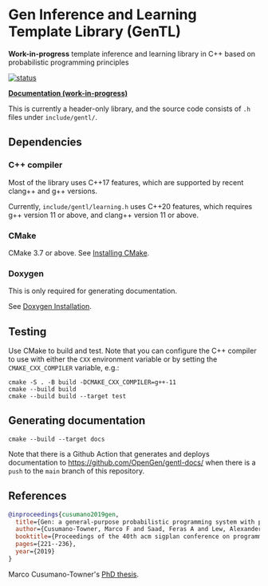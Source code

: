 # Gen Inference and Learning Template Library (GenTL)
**Work-in-progress** template inference and learning library in C++ based on probabilistic programming principles

[![status](https://github.com/OpenGen/GenTL/actions/workflows/test.yml/badge.svg)](https://github.com/OpenGen/GenTL/actions?query=workflow/test)

[**Documentation (work-in-progress)**](https://opengen.github.io/gentl-docs/latest/)

This is currently a header-only library, and the source code consists of `.h` files under `include/gentl/`.

## Dependencies

### C++ compiler

Most of the library uses C++17 features, which are supported by recent clang++ and g++ versions.

Currently, `include/gentl/learning.h` uses C++20 features, which requires g++ version 11 or above, and clang++ version 11 or above.

### CMake

CMake 3.7 or above. See [Installing CMake](https://cmake.org/install/).

### Doxygen

This is only required for generating documentation.

See [Doxygen Installation](https://www.doxygen.nl/manual/install.html).

## Testing

Use CMake to build and test. Note that you can configure the C++ compiler to use with either the `CXX` environment variable or by setting the `CMAKE_CXX_COMPILER` variable, e.g.:
```
cmake -S . -B build -DCMAKE_CXX_COMPILER=g++-11
cmake --build build
cmake --build build --target test
```

## Generating documentation

```
cmake --build --target docs
```
Note that there is a Github Action that generates and deploys documentation to https://github.com/OpenGen/gentl-docs/ when there is a `push` to the `main` branch of this repository.

## References

```bibtex
@inproceedings{cusumano2019gen,
  title={Gen: a general-purpose probabilistic programming system with programmable inference},
  author={Cusumano-Towner, Marco F and Saad, Feras A and Lew, Alexander K and Mansinghka, Vikash K},
  booktitle={Proceedings of the 40th acm sigplan conference on programming language design and implementation},
  pages={221--236},
  year={2019}
}
```

Marco Cusumano-Towner's [PhD thesis](https://www.mct.dev).
